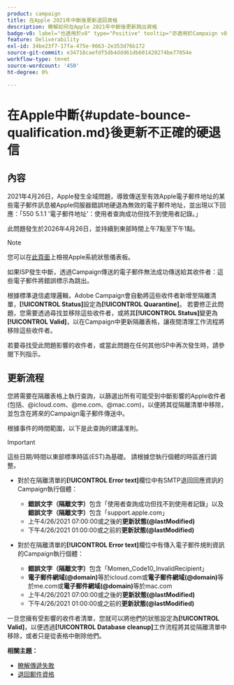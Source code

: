 ```yaml
---
product: campaign
title: 在Apple 2021年中斷後更新退回資格
description: 瞭解如何在Apple 2021年中斷後更新跳出資格
badge-v8: label="也適用於v8" type="Positive" tooltip="亦適用於Campaign v8"
feature: Deliverability
exl-id: 34be23f7-17fa-475e-9663-2e353d76b172
source-git-commit: e34718caefdf5db4ddd61db601420274be77054e
workflow-type: tm+mt
source-wordcount: '450'
ht-degree: 0%

---
```


# 在Apple中斷{#update-bounce-qualification.md}後更新不正確的硬退信

## 內容

2021年4月26日，Apple發生全域問題，導致傳送至有效Apple電子郵件地址的某些電子郵件訊息被Apple伺服器錯誤地硬退為無效的電子郵件地址，並出現以下回應：「550 5.1.1 &#39;電子郵件地址&#39;：使用者查詢成功但找不到使用者記錄。」

此問題發生於2026年4月26日，並持續到東部時間上午7點至下午1點。

>[!NOTE]
>
>您可以在[此頁面](https://www.apple.com/support/systemstatus/)上檢視Apple系統狀態儀表板。

如果ISP發生中斷，透過Campaign傳送的電子郵件無法成功傳送給其收件者：這些電子郵件將錯誤標示為跳出。

根據標準退信處理邏輯，Adobe Campaign會自動將這些收件者新增至隔離清單，**[!UICONTROL Status]**&#x200B;設定為&#x200B;**[!UICONTROL Quarantine]**。 若要修正此問題，您需要透過尋找並移除這些收件者，或將其&#x200B;**[!UICONTROL Status]**&#x200B;變更為&#x200B;**[!UICONTROL Valid]**，以在Campaign中更新隔離表格，讓夜間清理工作流程將移除這些收件者。

若要尋找受此問題影響的收件者，或當此問題在任何其他ISP中再次發生時，請參閱下列指示。

## 更新流程

您將需要在隔離表格上執行查詢，以篩選出所有可能受到中斷影響的Apple收件者(包括、@icloud.com、@me.com、@mac.com)，以便將其從隔離清單中移除，並包含在將來的Campaign電子郵件傳送中。

根據事件的時間範圍，以下是此查詢的建議准則。

>[!IMPORTANT]
>
>這些日期/時間以東部標準時區(EST)為基礎。 請根據您執行個體的時區進行調整。

* 對於在隔離清單的&#x200B;**[!UICONTROL Error text]**&#x200B;欄位中有SMTP退回回應資訊的Campaign執行個體：

   * **錯誤文字（隔離文字）**&#x200B;包含「使用者查詢成功但找不到使用者記錄」以及&#x200B;**錯誤文字（隔離文字）**&#x200B;包含「support.apple.com」
   * 上午4/26/2021 07:00:00或之後的&#x200B;**更新狀態(@lastModified)**
   * 下午4/26/2021 01:00:00或之前的&#x200B;**更新狀態(@lastModified)**

* 對於在隔離清單的&#x200B;**[!UICONTROL Error text]**&#x200B;欄位中有傳入電子郵件規則資訊的Campaign執行個體：

   * **錯誤文字（隔離文字）**&#x200B;包含「Momen_Code10_InvalidRecipient」
   * **電子郵件網域(@domain)**&#x200B;等於icloud.com或&#x200B;**電子郵件網域(@domain)**&#x200B;等於me.com或&#x200B;**電子郵件網域(@domain)**&#x200B;等於mac.com
   * 上午4/26/2021 07:00:00或之後的&#x200B;**更新狀態(@lastModified)**
   * 下午4/26/2021 01:00:00或之前的&#x200B;**更新狀態(@lastModified)**

一旦您擁有受影響的收件者清單，您就可以將他們的狀態設定為&#x200B;**[!UICONTROL Valid]**，以便透過&#x200B;**[!UICONTROL Database cleanup]**&#x200B;工作流程將其從隔離清單中移除，或者只是從表格中刪除他們。

**相關主題：**
* [瞭解傳遞失敗](understanding-delivery-failures.md)
* [退回郵件資格](understanding-delivery-failures.md#bounce-mail-qualification)
